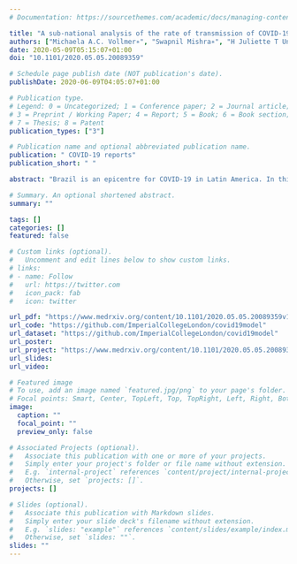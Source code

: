 ```yaml
---
# Documentation: https://sourcethemes.com/academic/docs/managing-content/

title: "A sub-national analysis of the rate of transmission of COVID-19 in Italy."
authors: ["Michaela A.C. Vollmer∗", "Swapnil Mishra∗", "H Juliette T Unwin∗"," Axel Gandy∗","Thomas A. Mellan", "Valerie Bradley", "Helen Coupland",  "Harrison Zhu", "Imperial College COVID-19 Response Team", "Azra C. Ghani", "Neil M. Ferguson", "Steven M. Riley", "Christl A. Donnelly", "Ilaria Dorigatti", "Seth Flaxman*", "Samir Bhatt*"]
date: 2020-05-09T05:15:07+01:00
doi: "10.1101/2020.05.05.20089359"

# Schedule page publish date (NOT publication's date).
publishDate: 2020-06-09T04:05:07+01:00

# Publication type.
# Legend: 0 = Uncategorized; 1 = Conference paper; 2 = Journal article;
# 3 = Preprint / Working Paper; 4 = Report; 5 = Book; 6 = Book section;
# 7 = Thesis; 8 = Patent
publication_types: ["3"]

# Publication name and optional abbreviated publication name.
publication: " COVID-19 reports"
publication_short: " "

abstract: "Brazil is an epicentre for COVID-19 in Latin America. In this report we describe the Brazilian epidemic using three epidemiological measures: the number of infections, the number of deaths and the reproduction number. Our modelling framework requires sufficient death data to estimate trends, and we therefore limit our analysis to 16 states that have experienced a total of more than fifty deaths. The distribution of deaths among states is highly heterogeneous, with 5 states---Sao Paulo, Rio de Janeiro, Ceara, Pernambuco and Amazonas---accounting for 81% of deaths reported to date. In these states, we estimate that the percentage of people that have been infected with SARS-CoV-2 ranges from 3.3% (95% CI: 2.8%-3.7%) in Sao Paulo to 10.6% (95% CI: 8.8%-12.1%) in Amazonas. The reproduction number (a measure of transmission intensity) at the start of the epidemic meant that an infected individual would infect three or four others on average. Following non-pharmaceutical interventions such as school closures and decreases in population mobility, we show that the reproduction number has dropped substantially in each state. However, for all 16 states we study, we estimate with high confidence that the reproduction number remains above 1. A reproduction number above 1 means that the epidemic is not yet controlled and will continue to grow. These trends are in stark contrast to other major COVID-19 epidemics in Europe and Asia where enforced lockdowns have successfully driven the reproduction number below 1. While the Brazilian epidemic is still relatively nascent on a national scale, our results suggest that further action is needed to limit spread and prevent health system overload."

# Summary. An optional shortened abstract.
summary: ""

tags: []
categories: []
featured: false

# Custom links (optional).
#   Uncomment and edit lines below to show custom links.
# links:
# - name: Follow
#   url: https://twitter.com
#   icon_pack: fab
#   icon: twitter

url_pdf: "https://www.medrxiv.org/content/10.1101/2020.05.05.20089359v1.full.pdf"
url_code: "https://github.com/ImperialCollegeLondon/covid19model"
url_dataset: "https://github.com/ImperialCollegeLondon/covid19model"
url_poster:
url_project: "https://www.medrxiv.org/content/10.1101/2020.05.05.20089359v1.full"
url_slides: 
url_video: 

# Featured image
# To use, add an image named `featured.jpg/png` to your page's folder. 
# Focal points: Smart, Center, TopLeft, Top, TopRight, Left, Right, BottomLeft, Bottom, BottomRight.
image:
  caption: ""
  focal_point: ""
  preview_only: false

# Associated Projects (optional).
#   Associate this publication with one or more of your projects.
#   Simply enter your project's folder or file name without extension.
#   E.g. `internal-project` references `content/project/internal-project/index.md`.
#   Otherwise, set `projects: []`.
projects: []

# Slides (optional).
#   Associate this publication with Markdown slides.
#   Simply enter your slide deck's filename without extension.
#   E.g. `slides: "example"` references `content/slides/example/index.md`.
#   Otherwise, set `slides: ""`.
slides: ""
---
```


